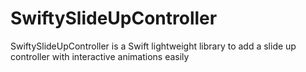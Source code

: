 # SwiftySlideUpController
SwiftySlideUpController is a Swift lightweight library to add a slide up controller with interactive animations easily

